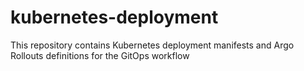 # kubernetes-deployment
This repository contains Kubernetes deployment manifests and Argo Rollouts definitions for the GitOps workflow
